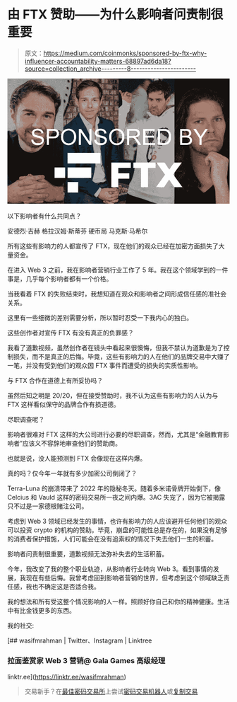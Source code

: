 # 由 FTX 赞助——为什么影响者问责制很重要

> 原文：<https://medium.com/coinmonks/sponsored-by-ftx-why-influencer-accountability-matters-68897ad6da18?source=collection_archive---------8----------------------->

![](img/3282deb002334bec0201864776814e29.png)

以下影响者有什么共同点？

安德烈·吉赫
格拉汉姆·斯蒂芬
硬币局
马克斯·马希尔

所有这些有影响力的人都宣传了 FTX，现在他们的观众已经在加密方面损失了大量资金。

在进入 Web 3 之前，我在影响者营销行业工作了 5 年。我在这个领域学到的一件事是，几乎每个影响者都有一个价格。

当我看着 FTX 的失败结束时，我想知道在观众和影响者之间形成信任感的准社会关系。

这里有一些细微的差别需要分析，所以暂时忍受一下我内心的独白。

这些创作者对宣传 FTX 有没有真正的负罪感？

我看了道歉视频，虽然创作者在镜头中看起来很懊悔，但我不禁认为道歉是为了控制损失，而不是真正的后悔。毕竟，这些有影响力的人在他们的品牌交易中大赚了一笔，并没有受到他们的观众因 FTX 事件而遭受的损失的实质性影响。

与 FTX 合作在道德上有所妥协吗？

虽然后知之明是 20/20，但在接受赞助时，我不认为这些有影响力的人认为与 FTX 这样看似保守的品牌合作有损道德。

尽职调查呢？

影响者很难对 FTX 这样的大公司进行必要的尽职调查，然而，尤其是“金融教育影响者”应该义不容辞地审查他们的赞助商。

也就是说，没人能预测到 FTX 会像现在这样内爆。

真的吗？仅今年一年就有多少加密公司倒闭了？

Terra-Luna 的崩溃带来了 2022 年的隐秘冬天。随着多米诺骨牌开始倒下，像 Celcius 和 Vauld 这样的密码交易所一夜之间内爆。3AC 失宠了，因为它被揭露只不过是一家德根赌注公司。

考虑到 Web 3 领域已经发生的事情，也许有影响力的人应该避开任何他们的观众可以投资 crypto 的机构的赞助。毕竟，崩盘的可能性总是存在的，如果没有足够的消费者保护措施，人们可能会在没有追索权的情况下失去他们一生的积蓄。

影响者问责制很重要，道歉视频无法弥补失去的生活积蓄。

今年，我改变了我的整个职业轨迹，从影响者行业转向 Web 3。看到事情的发展，我现在有些后悔。我曾考虑回到影响者营销的世界，但考虑到这个领域缺乏责任感，我也不确定这是否适合我。

我的想法和所有受这整个情况影响的人一样。照顾好你自己和你的精神健康。生活中有比金钱更多的东西。

我的社交:

[](https://linktr.ee/wasifmrahman) [## wasifmrahman | Twitter、Instagram | Linktree

### 拉面鉴赏家 Web 3 营销@ Gala Games 高级经理

linktr.ee](https://linktr.ee/wasifmrahman) 

> 交易新手？在[最佳密码交易所](/coinmonks/crypto-exchange-dd2f9d6f3769)上尝试[密码交易机器人](/coinmonks/crypto-trading-bot-c2ffce8acb2a)或[复制交易](/coinmonks/top-10-crypto-copy-trading-platforms-for-beginners-d0c37c7d698c)